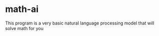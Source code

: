 # math-ai
This program is a very basic natural language processing model that will solve math for you
